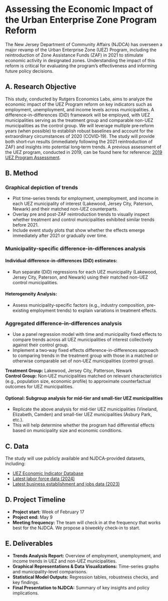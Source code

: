 # Assessing the Economic Impact of the Urban Enterprise Zone Program Reform

The New Jersey Department of Community Affairs (NJDCA) has overseen a major revamp of the Urban Enterprise Zone (UEZ) Program, including the reintroduction of Zone Assistance Funds (ZAF) in 2021 to stimulate economic activity in designated zones. Understanding the impact of this reform is critical for evaluating the program’s effectiveness and informing future policy decisions.

## A. Research Objective

This study, conducted by Rutgers Economics Labs, aims to analyze the economic impact of the UEZ Program reform on key indicators such as employment, unemployment, and income levels across municipalities. A difference-in-differences (DiD) framework will be employed, with UEZ municipalities serving as the treatment group and comparable non-UEZ municipalities as the control group. We will leverage multiple pre‐reform years (when possible) to establish robust baselines and account for the extraordinary circumstances of 2020 (COVID‐19). The study will provide both short‐run results (immediately following the 2021 reintroduction of ZAF) and insights into potential long‐term trends. A previous assessment of the UEZ program, conducted in 2019, can be found here for reference: [2019 UEZ Program Assessment](https://www.nj.gov/dca/uez/pdf/New-Jersey-Urban%20Enterprise-Zone-Program-Assessment-2019.pdf).

## B. Method

### Graphical depiction of trends
- Plot time-series trends for employment, unemployment, and income in each UEZ municipality of interest (Lakewood, Jersey City, Paterson, Newark) and their matched non-UEZ counterparts.
- Overlay pre and post-ZAF reintroduction trends to visually inspect whether treatment and control municipalities exhibited similar trends before 2021.
- Include event study plots that show whether the effects emerge immediately after 2021 or gradually over time.

### Municipality-specific difference-in-differences analysis
#### Individual difference-in-differences (DiD) estimates:
- Run separate (DiD) regressions for each UEZ municipality (Lakewood, Jersey City, Paterson, and Newark) using their matched non-UEZ control municipalities.

#### Heterogeneity Analysis:
- Assess municipality-specific factors (e.g., industry composition, pre-existing employment trends) to explain variations in treatment effects.

### Aggregated difference-in-differences analysis
- Use a panel regression model with time and municipality fixed effects to compare trends across all UEZ municipalities of interest collectively against their control group.
- Implement a two‐way fixed effects difference-in-differences approach to comparing trends in the treatment group with those in a matched or otherwise comparable set of non‐UEZ municipalities (control group).

**Treatment Group:** Lakewood, Jersey City, Patterson, Newark  
**Control Group:** Non‐UEZ municipalities matched on relevant characteristics (e.g., population size, economic profile) to approximate counterfactual outcomes for UEZ municipalities.

#### Optional: Subgroup analysis for mid-tier and small-tier UEZ municipalities
- Replicate the above analysis for mid-tier UEZ municipalities (Vineland, Elizabeth, Camden) and small-tier UEZ municipalities (Asbury Park, etc.).
- This will help determine whether the program had differential effects based on municipality size and economic conditions.

## C. Data
The study will use publicly available and NJDCA-provided datasets, including:

- [UEZ Economic Indicator Database](https://www.nj.gov/dca/uez/pdf/UEZ_Economic_Indicator_Database.xlsb)
- [Latest labor force data (2024)](https://www.nj.gov/labor/labormarketinformation/assets/PDFs/employ/uirate/lfmth_mun.xlsx)
- [Latest business establishment and jobs data (2023)](https://www.nj.gov/labor/labormarketinformation/assets/PDFs/employ/qcew/mun23.xlsx)

## D. Project Timeline
- **Project start:** Week of February 17
- **Project end:** May 9
- **Meeting frequency:** The team will check in at the frequency that works best for the NJDCA. We propose a biweekly check-in to start.

## E. Deliverables
- **Trends Analysis Report:** Overview of employment, unemployment, and income trends in UEZ and non-UEZ municipalities.
- **Graphical Representations & Data Visualizations:** Time-series graphs and municipality-level comparisons.
- **Statistical Model Outputs:** Regression tables, robustness checks, and key findings.
- **Final Presentation to NJDCA:** Summary of key insights and policy implications.

